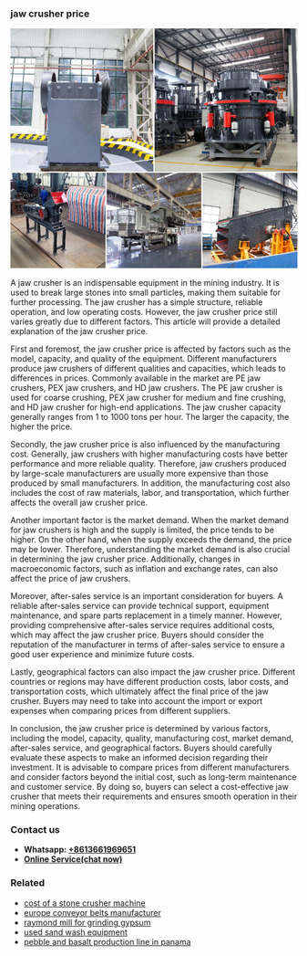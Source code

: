 <h3>jaw crusher price</h3><img src='1702950107.jpg' alt=''><p>A jaw crusher is an indispensable equipment in the mining industry. It is used to break large stones into small particles, making them suitable for further processing. The jaw crusher has a simple structure, reliable operation, and low operating costs. However, the jaw crusher price still varies greatly due to different factors. This article will provide a detailed explanation of the jaw crusher price.</p><p>First and foremost, the jaw crusher price is affected by factors such as the model, capacity, and quality of the equipment. Different manufacturers produce jaw crushers of different qualities and capacities, which leads to differences in prices. Commonly available in the market are PE jaw crushers, PEX jaw crushers, and HD jaw crushers. The PE jaw crusher is used for coarse crushing, PEX jaw crusher for medium and fine crushing, and HD jaw crusher for high-end applications. The jaw crusher capacity generally ranges from 1 to 1000 tons per hour. The larger the capacity, the higher the price.</p><p>Secondly, the jaw crusher price is also influenced by the manufacturing cost. Generally, jaw crushers with higher manufacturing costs have better performance and more reliable quality. Therefore, jaw crushers produced by large-scale manufacturers are usually more expensive than those produced by small manufacturers. In addition, the manufacturing cost also includes the cost of raw materials, labor, and transportation, which further affects the overall jaw crusher price.</p><p>Another important factor is the market demand. When the market demand for jaw crushers is high and the supply is limited, the price tends to be higher. On the other hand, when the supply exceeds the demand, the price may be lower. Therefore, understanding the market demand is also crucial in determining the jaw crusher price. Additionally, changes in macroeconomic factors, such as inflation and exchange rates, can also affect the price of jaw crushers.</p><p>Moreover, after-sales service is an important consideration for buyers. A reliable after-sales service can provide technical support, equipment maintenance, and spare parts replacement in a timely manner. However, providing comprehensive after-sales service requires additional costs, which may affect the jaw crusher price. Buyers should consider the reputation of the manufacturer in terms of after-sales service to ensure a good user experience and minimize future costs.</p><p>Lastly, geographical factors can also impact the jaw crusher price. Different countries or regions may have different production costs, labor costs, and transportation costs, which ultimately affect the final price of the jaw crusher. Buyers may need to take into account the import or export expenses when comparing prices from different suppliers.</p><p>In conclusion, the jaw crusher price is determined by various factors, including the model, capacity, quality, manufacturing cost, market demand, after-sales service, and geographical factors. Buyers should carefully evaluate these aspects to make an informed decision regarding their investment. It is advisable to compare prices from different manufacturers and consider factors beyond the initial cost, such as long-term maintenance and customer service. By doing so, buyers can select a cost-effective jaw crusher that meets their requirements and ensures smooth operation in their mining operations.</p><h3>Contact us</h3><ul><li><strong>Whatsapp:&nbsp;<a href="https://wa.me/8613661969651">+8613661969651</a></strong></li><li><a href="https://swt.shibang-china.com/?git&amp;zhl&amp;jaw crusher price"><strong>Online Service(chat now)</strong></a></li></ul><h3>Related</h3><ul><li><a href='cost of a stone crusher machine.md'>cost of a stone crusher machine</a></li><li><a href='europe conveyor belts manufacturer.md'>europe conveyor belts manufacturer</a></li><li><a href='raymond mill for grinding gypsum.md'>raymond mill for grinding gypsum</a></li><li><a href='used sand wash equipment.md'>used sand wash equipment</a></li><li><a href='pebble and basalt production line in panama.md'>pebble and basalt production line in panama</a></li></ul>